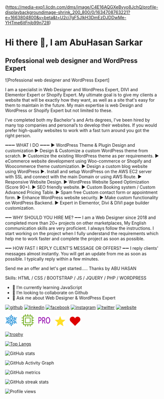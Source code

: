 (https://media-exp1.licdn.com/dms/image/C4E16AQGXeBvyo8JchQ/profile-displaybackgroundimage-shrink_200_800/0/1634708763221?e=1663804800&v=beta&t=U2ci7gF5JIkH3DmEzDJDDwMe-YHTme6itFnjb99n728)
# Hi there 👋, I am AbuHasan Sarkar
## Professional web designer and WordPress Expert
![Professional web designer and WordPress Expert]

I am a specialist in Web Designer and WordPress Expert, DIVI and Elementor Expert or Shopify Expert. My ultimate goal is to give my clients a website that will be exactly how they want, as well as a site that's easy for them to maintain in the future. My main expertise is web Design and WordPress or Shopify Expert but not limited to these.

I've completed both my Bachelor's and Arts degrees, 
I've been hired by many top companies and personal’s to develop their websites.
If you would prefer high-quality websites to work with a fast turn around you got the right person.

➖➖➖ WHAT I DO ➖➖➖
▶ WordPress Theme & Plugin Design and customization 
▶ Design & Customize a custom WordPress theme from scratch.
▶ Customize the existing WordPress theme as per requirements.
▶ eCommerce website development using Woo-commerce or Shopify and Woocommerce theme customization.
▶ Design a custom blog website using WordPress
▶. Install and setup WordPress on the AWS EC2 server with SSL and connect with the main Domain or using AWS Route.
▶ Responsive Website Design.
▶ WordPress Website Speed Optimization (Score 90+).
▶ SEO friendly website.
▶ Custom Booking system / Custom Advanced Pricing Table.
▶ Spam free Custom contact form or appointment form.
▶ Enhance WordPress website security.
▶ Make custom functionality on WordPress Backend.
▶ Expert in Elementor, Divi & DIVI page builder customization.

➖➖ WHY SHOULD YOU HIRE ME? ➖➖
I am a Web Designer since 2018 and completed more than 20+ 
 projects on other marketplaces, My English communication skills are very proficient. I always follow the instructions. I start working on the project when I fully understand the requirements which help me to work faster and complete the project as soon as possible.

➖➖ HOW FAST I REPLY CLIENT’S MESSAGE OR OFFERS? ➖➖
I reply clients' messages almost instantly. You will get an update from me as soon as possible. I typically reply within a few minutes.

Send me an offer and let's get started.....
Thanks by
ABU HASAN

Skills: HTML / CSS / BOOTSTRAP / JS / JQUERY /  PHP / WORDPRESS

- 🌱 I’m currently learning JavaScript 
- 👯 I’m looking to collaborate on Github 
- 💬 Ask me about Web Designer & WordPress Expert 


[<img src='https://cdn.jsdelivr.net/npm/simple-icons@3.0.1/icons/github.svg' alt='github' height='40'>](https://github.com/abuhasansarkar)  [<img src='https://cdn.jsdelivr.net/npm/simple-icons@3.0.1/icons/linkedin.svg' alt='linkedin' height='40'>](https://www.linkedin.com/in/abuhasansarkar/)  [<img src='https://cdn.jsdelivr.net/npm/simple-icons@3.0.1/icons/facebook.svg' alt='facebook' height='40'>](https://www.facebook.com/webdevabuhasan)  [<img src='https://cdn.jsdelivr.net/npm/simple-icons@3.0.1/icons/instagram.svg' alt='instagram' height='40'>](https://www.instagram.com/webdevabuhasan/)  [<img src='https://cdn.jsdelivr.net/npm/simple-icons@3.0.1/icons/twitter.svg' alt='twitter' height='40'>](https://twitter.com/skilledcoder24h)  [<img src='https://cdn.jsdelivr.net/npm/simple-icons@3.0.1/icons/icloud.svg' alt='website' height='40'>](http://wpexpertltd.xyz/)  

<a href='https://archiveprogram.github.com/'><img src='https://raw.githubusercontent.com/acervenky/animated-github-badges/master/assets/acbadge.gif' width='40' height='40'></a> <a href='https://docs.github.com/en/developers'><img src='https://raw.githubusercontent.com/acervenky/animated-github-badges/master/assets/devbadge.gif' width='40' height='40'></a> <a href='https://github.com/pricing'><img src='https://raw.githubusercontent.com/acervenky/animated-github-badges/master/assets/pro.gif' width='40' height='40'></a> <a href='https://stars.github.com/'><img src='https://raw.githubusercontent.com/acervenky/animated-github-badges/master/assets/starbadge.gif' width='35' height='35'></a> <a href='https://docs.github.com/en/github/supporting-the-open-source-community-with-github-sponsors'><img src='https://raw.githubusercontent.com/acervenky/animated-github-badges/master/assets/sponsorbadge.gif' width='35' height='35'></a> 

[![trophy](https://github-profile-trophy.vercel.app/?username=abuhasansarkar)](https://github.com/ryo-ma/github-profile-trophy)

[![Top Langs](https://github-readme-stats.vercel.app/api/top-langs/?username=abuhasansarkar)](https://github.com/anuraghazra/github-readme-stats)

![GitHub stats](https://github-readme-stats.vercel.app/api?username=abuhasansarkar&show_icons=true&count_private=true)  

![GitHub Activity Graph](https://activity-graph.herokuapp.com/graph?username=abuhasansarkar)  

![GitHub metrics](https://metrics.lecoq.io/abuhasansarkar)  

![GitHub streak stats](https://github-readme-streak-stats.herokuapp.com/?user=abuhasansarkar)  

![Profile views](https://gpvc.arturio.dev/abuhasansarkar)  
